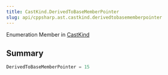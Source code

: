 ```yaml
---
title: CastKind.DerivedToBaseMemberPointer
slug: api/cppsharp.ast.castkind.derivedtobasememberpointer
---
```

Enumeration Member in [CastKind](/api/cppsharp/ast/castkind)

## Summary



```csharp
DerivedToBaseMemberPointer = 15
```

